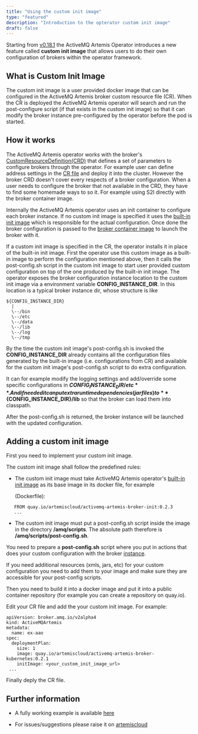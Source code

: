 ```yaml
---
title: "Using the custom init image"  
type: "featured"
description: "Introduction to the opterator custom init image"
draft: false
---
```


Starting from [v0.18.1](https://github.com/artemiscloud/activemq-artemis-operator/tree/v0.18.1) the ActiveMQ Artemis Operator introduces a new feature called **custom init image** that allows users to do their own configuration of brokers within the operator framework.

## What is Custom Init Image
The custom init image is a user provided docker image that can be configured in the ActiveMQ Artemis broker custom resource file (CR). When the CR is deployed the ActiveMQ Artemis operator will search and run the post-configure script (if that exists in the custom init image) so that it can modify the broker instance pre-configured by the operator before the pod is started.

## How it works
The ActiveMQ Artemis operator works with the broker's [CustomResourceDefinition(CRD)](https://github.com/artemiscloud/activemq-artemis-operator/blob/v0.18.1/deploy/crds/broker_activemqartemis_crd.yaml) that defines a set of parameters to configure brokers through the operator. For example user can define address settings in the [CR file](https://github.com/artemiscloud/activemq-artemis-operator/blob/v0.18.1/deploy/examples/artemis-basic-address-settings-deployment.yaml) and deploy it into the cluster. However the broker CRD doesn't cover every respects of a broker configuration. When a user needs to configure the broker that not available in the CRD, they have to find some homemade ways to so it. For example using S2I directly with the broker container image.

Internally the ActiveMQ Artemis operator uses an init container to configure each broker instance. If no custom init image is specified it uses the [built-in init image](https://quay.io/repository/artemiscloud/activemq-artemis-broker-init) which is responsible for the actual configuration. Once done the broker configuration is passed to the [broker container image](https://quay.io/repository/artemiscloud/activemq-artemis-broker-kubernetes) to launch the broker with it.

If a custom init image is specified in the CR, the operator installs it in place of the built-in init image. First the operator use this custom image as a built-in image to perform the configuration mentioned above, then it calls the post-config.sh script in the custom init image to start user provided custom configuration on top of the one produced by the built-in init image. The operator exposes the broker configuration instance location to the custom init image via a environment variable **CONFIG_INSTANCE_DIR**. In this location is a typical broker instance dir, whose structure is like

<a name="instancedir"></a>
```
${CONFIG_INSTANCE_DIR}
  |
  \--/bin
  \--/etc
  \--/data
  \--/lib
  \--/log
  \--/tmp
```
By the time the custom init image's post-config.sh is invoked the **CONFIG_INSTANCE_DIR** already contains all the configuration files generated by the built-in image (i.e. configurations from CR) and available for the custom init image's post-config.sh script to do extra configuration.

It can for example modify the logging settings and add/override some specific configurations in **${CONFIG_INSTANCE_DIR}/etc**. And if needed it can put extra runtime dependencies (jar files) to **${CONFIG_INSTANCE_DIR}/lib** so that the broker can load them into classpath.

After the post-config.sh is returned, the broker instance will be launched with the updated configuration.

## Adding a custom init image
First you need to implement your custom init image.

The custom init image shall follow the predefined rules:

* The custom init image must take ActiveMQ Artemis operator's [built-in init image](https://quay.io/repository/artemiscloud/activemq-artemis-broker-init) as its base image in its docker file, for example

  (Dockerfile):
```
   FROM quay.io/artemiscloud/activemq-artemis-broker-init:0.2.3
   ...
```

* The custom init image must put a post-config.sh script inside the image in the directory **/amq/scripts**. The absolute path therefore is **/amq/scripts/post-config.sh**.

 You need to prepare a **post-config.sh** script where you put in actions that does your custom configuration with the broker [instance](#instancedir).

If you need additional resources (xmls, jars, etc) for your custom configuration you need to add them to your image and make sure they are accessible for your post-config scripts.

Then you need to build it into a docker image and put it into a public container repository (for example you can create a repository on quay.io).

Edit your CR file and add the your custom init image. For example:
```
apiVersion: broker.amq.io/v2alpha4
kind: ActiveMQArtemis
metadata:
  name: ex-aao
spec:
  deploymentPlan:
    size: 1
    image: quay.io/artemiscloud/activemq-artemis-broker-kubernetes:0.2.1
    initImage: <your_custom_init_image_url>
 ...
```
Finally deply the CR file.

## Further information
* A fully working example is available [here](https://github.com/artemiscloud/artemiscloud-examples/tree/main/operator/init/jdbc)

* For issues/suggestions please raise it on [artemiscloud](https://github.com/artemiscloud/activemq-artemis-operator/issues)
